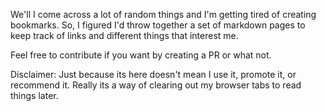 
We'll I come across a lot of random things and I'm getting tired of creating bookmarks.
So, I figured I'd throw together a set of markdown pages to keep track of links and different things that interest me.

Feel free to contribute if you want by creating a PR or what not.


Disclaimer: Just because its here doesn't mean I use it, promote it, or recommend it. Really its a way of clearing out my browser tabs to read things later.